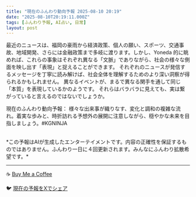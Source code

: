```yaml
---
title: "現在のふんわり動向予報 2025-08-10 20:19"
date: "2025-08-10T20:19:11.000Z"
tags: [ふんわり予報, AI占い, 日常]
layout: post
---
```


最近のニュースは、福岡の豪雨から経済政策、個人の願い、スポーツ、交通事故、地域開発、さらには金融政策まで多岐に渡ります。しかし、Yoneda 的に眺めれば、これらの事象はそれぞれ異なる「文脈」でありながら、社会の様々な側面を映し出す「表現」と捉えることができます。  それぞれのニュースが発信するメッセージを丁寧に読み解けば、社会全体を理解するためのより深い洞察が得られるかもしれません。  異なるイベントが、まるで異なる関手を通して同じ「本質」を表現しているかのようです。  それらはバラバラに見えても、実は繋がっていると言えるのではないでしょうか。


現在のふんわり動向予報：
様々な出来事が織りなす、変化と調和の複雑な流れ。着実な歩みと、時折訪れる予想外の展開に注意しながら、穏やかな未来を目指しましょう。#KGNINJA

<br>
*この予報はAIが生成したエンターテイメントです。内容の正確性を保証するものではありません。ふんわり一日に４回更新されます。みんなにふんわり拡散希望です。*

---
☕️ [Buy Me a Coffee](https://www.buymeacoffee.com/kgninja)

🐦 [現在の予報をXでシェア](https://twitter.com/intent/tweet?text=%E7%8F%BE%E5%9C%A8%E3%81%AE%E3%81%B5%E3%82%93%E3%82%8F%E3%82%8A%E4%BA%88%E5%A0%B1%3A%20%E3%80%8C%E6%9C%80%E8%BF%91%E3%81%AE%E3%83%8B%E3%83%A5%E3%83%BC%E3%82%B9%E3%81%AF%E3%80%81%E7%A6%8F%E5%B2%A1%E3%81%AE%E8%B1%AA%E9%9B%A8%E3%81%8B%E3%82%89%E7%B5%8C%E6%B8%88%E6%94%BF%E7%AD%96%E3%80%81%E5%80%8B%E4%BA%BA%E3%81%AE%E9%A1%98%E3%81%84%E3%80%81%E3%82%B9%E3%83%9D%E3%83%BC%E3%83%84%E3%80%81%E4%BA%A4%E9%80%9A%E4%BA%8B%E6%95%85%E3%80%81%E5%9C%B0%E5%9F%9F%E9%96%8B%E7%99%BA%E3%80%81%E3%81%95%E3%82%89%E3%81%AB%E3%81%AF%E9%87%91%E8%9E%8D%E6%94%BF%E7%AD%96%E3%81%BE%E3%81%A7%E5%A4%9A%E5%B2%90%E3%81%AB%E6%B8%A1%E3%82%8A%E3%81%BE%E3%81%99%E3%80%82%E3%80%8D%23KGNINJA%20%E7%B6%9A%E3%81%8D%E3%81%AF%E3%83%96%E3%83%AD%E3%82%B0%E3%81%A7%EF%BC%81%F0%9F%91%87&url=https%3A%2F%2Fkg-ninja.github.io%2FFunwariyoso%2F)
